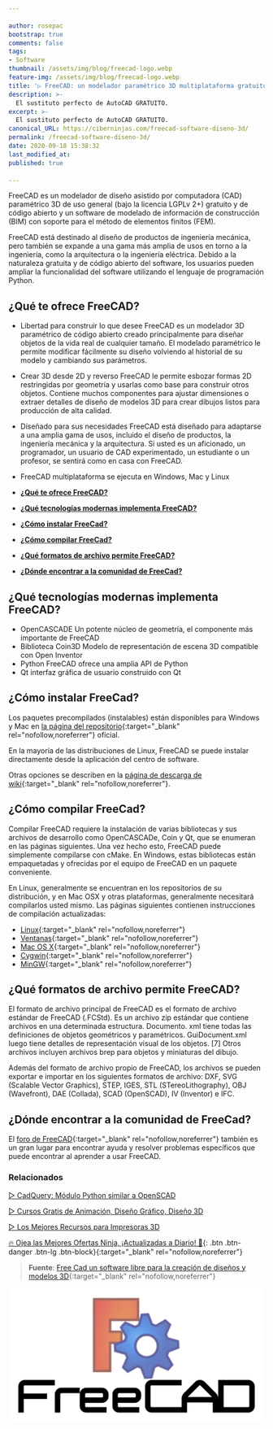 ```yaml
---

author: rosepac
bootstrap: true
comments: false
tags:
- Software
thumbnail: /assets/img/blog/freecad-logo.webp
feature-img: /assets/img/blog/freecad-logo.webp
title: '▷ FreeCAD: un modelador paramétrico 3D multiplataforma gratuito y de código abierto'
description: >-
  El sustituto perfecto de AutoCAD GRATUITO. 
excerpt: >-
  El sustituto perfecto de AutoCAD GRATUITO. 
canonical_URL: https://ciberninjas.com/freecad-software-diseno-3d/
permalink: /freecad-software-diseno-3d/
date: 2020-09-18 15:38:32
last_modified_at: 
published: true

---
```


FreeCAD es un modelador de diseño asistido por computadora (CAD) paramétrico 3D de uso general (bajo la licencia LGPLv 2+) gratuito y de código abierto y un software de modelado de información de construcción (BIM) con soporte para el método de elementos finitos (FEM).

FreeCAD está destinado al diseño de productos de ingeniería mecánica, pero también se expande a una gama más amplia de usos en torno a la ingeniería, como la arquitectura o la ingeniería eléctrica. Debido a la naturaleza gratuita y de código abierto del software, los usuarios pueden ampliar la funcionalidad del software utilizando el lenguaje de programación Python.

## **¿Qué te ofrece FreeCAD?**

- Libertad para construir lo que desee FreeCAD es un modelador 3D paramétrico de código abierto creado principalmente para diseñar objetos de la vida real de cualquier tamaño. El modelado paramétrico le permite modificar fácilmente su diseño volviendo al historial de su modelo y cambiando sus parámetros.
- Crear 3D desde 2D y reverso FreeCAD le permite esbozar formas 2D restringidas por geometría y usarlas como base para construir otros objetos. Contiene muchos componentes para ajustar dimensiones o extraer detalles de diseño de modelos 3D para crear dibujos listos para producción de alta calidad.
- Diseñado para sus necesidades FreeCAD está diseñado para adaptarse a una amplia gama de usos, incluido el diseño de productos, la ingeniería mecánica y la arquitectura. Si usted es un aficionado, un programador, un usuario de CAD experimentado, un estudiante o un profesor, se sentirá como en casa con FreeCAD.
- FreeCAD multiplataforma se ejecuta en Windows, Mac y Linux

- [**¿Qué te ofrece FreeCAD?**](#qué-te-ofrece-freecad)
- [**¿Qué tecnologías modernas implementa FreeCAD?**](#qué-tecnologías-modernas-implementa-freecad)
- [**¿Cómo instalar FreeCad?**](#cómo-instalar-freecad)
- [**¿Cómo compilar FreeCad?**](#cómo-compilar-freecad)
- [**¿Qué formatos de archivo permite FreeCAD?**](#qué-formatos-de-archivo-permite-freecad)
- [**¿Dónde encontrar a la comunidad de FreeCad?**](#dónde-encontrar-a-la-comunidad-de-freecad)

## **¿Qué tecnologías modernas implementa FreeCAD?**

- OpenCASCADE Un potente núcleo de geometría, el componente más importante de FreeCAD
- Biblioteca Coin3D Modelo de representación de escena 3D compatible con Open Inventor
- Python FreeCAD ofrece una amplia API de Python
- Qt interfaz gráfica de usuario construido con Qt

## **¿Cómo instalar FreeCad?**

Los paquetes precompilados (instalables) están disponibles para Windows y Mac en [la página del repositorio](https://github.com/FreeCAD/FreeCAD/releases){:target="_blank" rel="nofollow,noreferrer"} oficial.

En la mayoría de las distribuciones de Linux, FreeCAD se puede instalar directamente desde la aplicación del centro de software.

Otras opciones se describen en la [página de descarga de wiki](http://www.freecadweb.org/wiki/Download){:target="_blank" rel="nofollow,noreferrer"}.

## **¿Cómo compilar FreeCad?**

Compilar FreeCAD requiere la instalación de varias bibliotecas y sus archivos de desarrollo como OpenCASCADe, Coin y Qt, que se enumeran en las páginas siguientes. Una vez hecho esto, FreeCAD puede simplemente compilarse con cMake. En Windows, estas bibliotecas están empaquetadas y ofrecidas por el equipo de FreeCAD en un paquete conveniente.

En Linux, generalmente se encuentran en los repositorios de su distribución, y en Mac OSX y otras plataformas, generalmente necesitará compilarlos usted mismo. Las páginas siguientes contienen instrucciones de compilación actualizadas:

- [Linux](http://www.freecadweb.org/wiki/CompileOnUnix){:target="_blank" rel="nofollow,noreferrer"}
- [Ventanas](http://www.freecadweb.org/wiki/CompileOnWindows){:target="_blank" rel="nofollow,noreferrer"}
- [Mac OS X](http://www.freecadweb.org/wiki/CompileOnMac){:target="_blank" rel="nofollow,noreferrer"}
- [Cygwin](http://www.freecadweb.org/wiki/CompileOnCygwin){:target="_blank" rel="nofollow,noreferrer"}
- [MinGW](http://www.freecadweb.org/wiki/CompileOnMinGW){:target="_blank" rel="nofollow,noreferrer"}

## **¿Qué formatos de archivo permite FreeCAD?**

El formato de archivo principal de FreeCAD es el formato de archivo estándar de FreeCAD (.FCStd). Es un archivo zip estándar que contiene archivos en una determinada estructura. Documento. xml tiene todas las definiciones de objetos geométricos y paramétricos. GuiDocument.xml luego tiene detalles de representación visual de los objetos. [7] Otros archivos incluyen archivos brep para objetos y miniaturas del dibujo.

Además del formato de archivo propio de FreeCAD, los archivos se pueden exportar e importar en los siguientes formatos de archivo: DXF, SVG (Scalable Vector Graphics), STEP, IGES, STL (STereoLithography), OBJ (Wavefront), DAE (Collada), SCAD (OpenSCAD), IV (Inventor) e IFC.

## **¿Dónde encontrar a la comunidad de FreeCad?**

El [foro de FreeCAD](http://forum.freecadweb.org/){:target="_blank" rel="nofollow,noreferrer"} también es un gran lugar para encontrar ayuda y resolver problemas específicos que puede encontrar al aprender a usar FreeCAD.

### **Relacionados** <!-- omit in toc -->

[▷ CadQuery: Módulo Python similar a OpenSCAD](https://ciberninjas.com/impresiones-3d-modulo-python-cadquery/)

[▷ Cursos Gratis de Animación, Diseño Gráfico, Diseño 3D](https://ciberninjas.com/cursos-animacion-diseno/)

[▷ Los Mejores Recursos para Impresoras 3D](https://ciberninjas.com/impresoras-3d-recursos/)

[🔥 Ojea las Mejores Ofertas Ninja, ¡Actualizadas a Diario! 🎁](https://www.amazon.es/shop/cibercursos){: .btn .btn-danger .btn-lg .btn-block}{:target="_blank" rel="nofollow,noreferrer"}

> **Fuente**: [Free Cad un software libre para la creación de diseños y modelos 3D](https://freecadweb.org/ "Free Cad un software libre para la creación de diseños y modelos 3D"){:target="_blank" rel="nofollow,noreferrer"}

![FreeCAD: un modelador paramétrico 3D multiplataforma gratuito y de código abierto](/assets/img/blog/freecad-logo.webp "FreeCAD: un modelador paramétrico 3D multiplataforma gratuito y de código abierto")